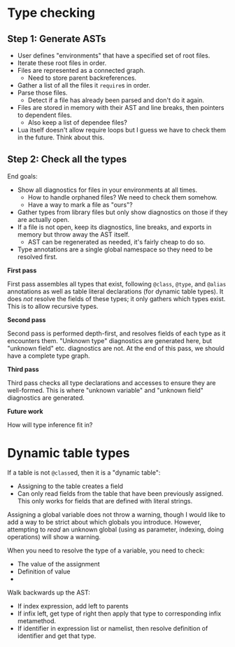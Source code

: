 # Type checking

## Step 1: Generate ASTs

* User defines "environments" that have a specified set of root files.
* Iterate these root files in order.
* Files are represented as a connected graph.
  * Need to store parent backreferences.
* Gather a list of all the files it `require`s in order.
* Parse those files.
  * Detect if a file has already been parsed and don't do it again.
* Files are stored in memory with their AST and line breaks, then pointers to dependent files.
  * Also keep a list of dependee files?
* Lua itself doesn't allow require loops but I guess we have to check them in the future. Think about this.

## Step 2: Check all the types

End goals:
* Show all diagnostics for files in your environments at all times.
  * How to handle orphaned files? We need to check them somehow.
  * Have a way to mark a file as "ours"?
* Gather types from library files but only show diagnostics on those if they are actually open.
* If a file is not open, keep its diagnostics, line breaks, and exports in memory but throw away the AST itself.
  * AST can be regenerated as needed, it's fairly cheap to do so.
* Type annotations are a single global namespace so they need to be resolved first.

**First pass**

First pass assembles all types that exist, following `@class`, `@type`, and `@alias` annotations as well as table literal declarations (for dynamic table types).
It does _not_ resolve the fields of these types; it only gathers which types exist.
This is to allow recursive types.

**Second pass**

Second pass is performed depth-first, and resolves fields of each type as it encounters them.
"Unknown type" diagnostics are generated here, but "unknown field" etc. diagnostics are not.
At the end of this pass, we should have a complete type graph.

**Third pass**

Third pass checks all type declarations and accesses to ensure they are well-formed.
This is where "unknown variable" and "unknown field" diagnostics are generated.

**Future work**

How will type inference fit in?

# Dynamic table types

If a table is not `@class`ed, then it is a "dynamic table":
* Assigning to the table creates a field
* Can only read fields from the table that have been previously assigned.
This only works for fields that are defined with literal strings.

Assigning a global variable does not throw a warning, though I would like to add a way to be strict about which globals you introduce.
However, attempting to _read_ an unknown global (using as parameter, indexing, doing operations) will show a warning.

When you need to resolve the type of a variable, you need to check:
* The value of the assignment
* Definition of value
*

Walk backwards up the AST:
* If index expression, add left to parents
* If infix left, get type of right then apply that type to corresponding infix metamethod.
* If identifier in expression list or namelist, then resolve definition of identifier and get that type.
